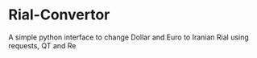 # Rial-Convertor
A simple python interface to change Dollar and Euro to Iranian Rial using requests, QT and Re
